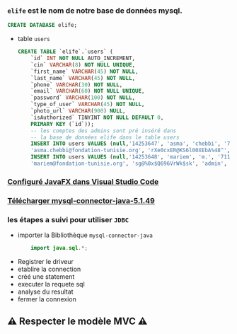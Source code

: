 ### `elife` est le nom de notre base de données mysql.
```sql
CREATE DATABASE elife;
```
- table `users`
    ```sql
    CREATE TABLE `elife`.`users` (
        `id` INT NOT NULL AUTO_INCREMENT,
        `cin` VARCHAR(8) NOT NULL UNIQUE,
        `first_name` VARCHAR(45) NOT NULL,
        `last_name` VARCHAR(45) NOT NULL,
        `phone` VARCHAR(30) NOT NULL,
        `email` VARCHAR(60) NOT NULL UNIQUE,
        `password` VARCHAR(100) NOT NULL,
        `type_of_user` VARCHAR(45) NOT NULL,
        `photo_url` VARCHAR(900) NULL,
        `isAuthorized` TINYINT NOT NULL DEFAULT 0,
        PRIMARY KEY (`id`));
        -- les comptes des admins sont pré inséré dans 
        -- la base de données elife dans le table users
        INSERT INTO users VALUES (null,'14253647', 'asma', 'chebbi', '71130172', 
        'asma.chebbi@fondation-tunisie.org', 'rXe0cxER@KS6l00XEbA%48^', 'admin', null, 1);
        INSERT INTO users VALUES (null,'14253648', 'mariem', 'm.', '71130172', 
        'mariem@fondation-tunisie.org', 'sg@%0x$Q696VrWk$sk', 'admin', null, 1);
    ```
### [Configuré JavaFX dans Visual Studio Code](https://openjfx.io/openjfx-docs/#IDE-VSCode)
### [Télécharger mysql-connector-java-5.1.49](http://ftp.iij.ad.jp/pub/db/mysql/Downloads/Connector-J/mysql-connector-java-5.1.49.zip)

### les étapes a suivi pour utiliser `JDBC`
- importer la Bibliothèque `mysql-connector-java` 
    ```java 
        import java.sql.*; 
    ```
- Registrer le driveur
- etablire la connection
- créé une statement
- executer la requete sql
- analyse du resultat
- fermer la connexion
## :warning: Respecter le modèle MVC :warning:
